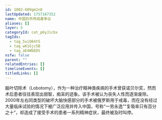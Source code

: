 ```yaml
---
id: 1002-609gm2n8
lastUpdated: 1757167352
name: 中国的开颅戒毒争议
aliases: []
layer: 5
categoryId: cat_p6yJicbx
tagIds:
  - tag_5uiQ64t5
  - tag_wK1Gjc5B
  - tag_aE4WbEDS
nsfw: false
parent: ""
relatedEntries: []
timelineEvents: []
titledLinks: []
---
```


脑叶切除术（Lobotomy），作为一种治疗精神类疾病的手术曾获诺贝尔奖，然而术后患者往往表现出弱智，痴呆的迹象。该手术被认为丧失人性而逐渐废除。2000年左右同类型的破坏大脑快感部分的手术被俄罗斯用于戒毒，而在没有经过大量临床试验的情况下被广泛应用并传入中国，号称“一劳永逸”“复吸率只有百分之十”，却造成了接受手术的患者一系列精神症状，最终被及时叫停。
